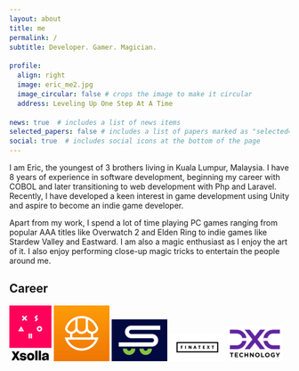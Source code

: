 ```yaml
---
layout: about
title: me
permalink: /
subtitle: Developer. Gamer. Magician.

profile:
  align: right
  image: eric_me2.jpg
  image_circular: false # crops the image to make it circular
  address: Leveling Up One Step At A Time

news: true  # includes a list of news items
selected_papers: false # includes a list of papers marked as "selected={true}"
social: true  # includes social icons at the bottom of the page
---
```


I am Eric, the youngest of 3 brothers living in Kuala Lumpur, Malaysia. I have 8 years of experience in software development, beginning my career with COBOL and later transitioning to web development with Php and Laravel. Recently, I have developed a keen interest in game development using Unity and aspire to become an indie game developer.

Apart from my work, I spend a lot of time playing PC games ranging from popular AAA titles like Overwatch 2 and Elden Ring to indie games like Stardew Valley and Eastward. I am also a magic enthusiast as I enjoy the art of it. I also enjoy performing close-up magic tricks to entertain the people around me.

## Career
 ![Xsolla Icon](/assets/img/xsolla.png)
 ![Food Market Hub Icon](/assets/img/fmh.png)
 ![Supplycart Icon](/assets/img/supplycart_logo.png)
 ![Finatext Icon](/assets/img/finatext_logo.png)
 ![DXC Icon](/assets/img/dxc_logo.png)

